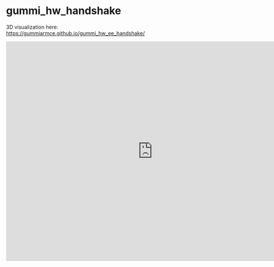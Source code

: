 # gummi_hw_handshake

3D visualization here: https://gummiarmce.github.io/gummi_hw_ee_handshake/

<iframe src="https://myhub.autodesk360.com/ue290657e/shares/public/SH7f1edQT22b515c761e6c14c3106597302e?mode=embed" width="800" height="600" allowfullscreen="true" webkitallowfullscreen="true" mozallowfullscreen="true" frameborder="0" </iframe>
